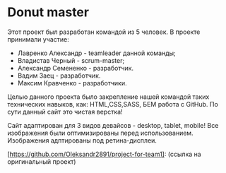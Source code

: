 # Donut master

Этот проект был разработан командой из 5 человек. В проекте принимали участие:

- Лавренко Александр - teamleader данной команды;
- Владистав Черный - scrum-master;
- Александр Семененко - разработчик.
- Вадим Заец - разработчик.
- Максим Кравченко - разработчики.

Целью данного проекта было закрепление нашей командой таких технических навыков, как: HTML,CSS,SASS,
БЕМ работа с GitHub. По сути данный сайт это чистая верстка!

Сайт адаптирован для 3 видов девайсов - desktop, tablet, mobile! Все изображения были оптимизированы
перед использованием. Изображения адптированы под ретина-дисплеи.

[ссылка на оригинальный проект]: (https://github.com/Oleksandr2891/project-for-team1)

[https://github.com/Oleksandr2891/project-for-team1]: (ссылка на оригинальный проект)
